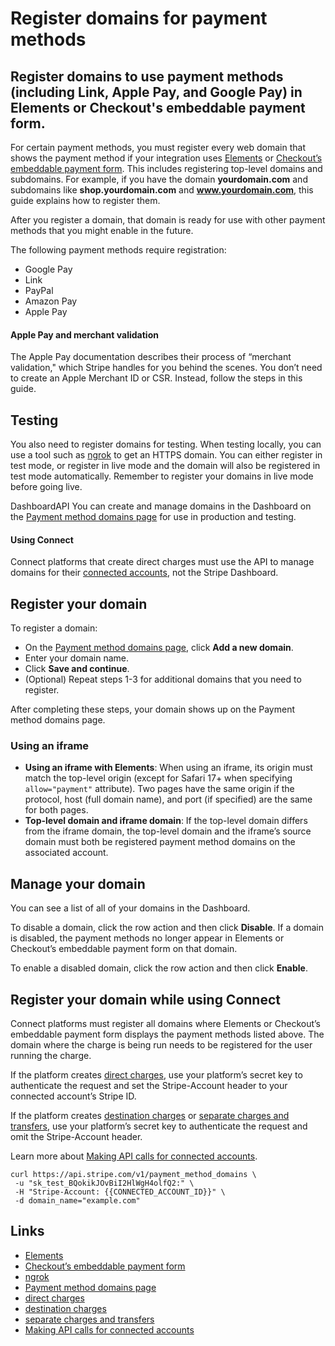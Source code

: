 # Register domains for payment methods

## Register domains to use payment methods (including Link, Apple Pay, and Google Pay) in Elements or Checkout's embeddable payment form.

For certain payment methods, you must register every web domain that shows the
payment method if your integration uses
[Elements](https://docs.stripe.com/payments/elements) or [Checkout’s embeddable
payment
form](https://docs.stripe.com/payments/checkout/how-checkout-works?payment-ui=embedded-form).
This includes registering top-level domains and subdomains. For example, if you
have the domain **yourdomain.com** and subdomains like **shop.yourdomain.com**
and **www.yourdomain.com**, this guide explains how to register them.

After you register a domain, that domain is ready for use with other payment
methods that you might enable in the future.

The following payment methods require registration:

- Google Pay
- Link
- PayPal
- Amazon Pay
- Apple Pay

#### Apple Pay and merchant validation

The Apple Pay documentation describes their process of “merchant validation,"
which Stripe handles for you behind the scenes. You don’t need to create an
Apple Merchant ID or CSR. Instead, follow the steps in this guide.

## Testing

You also need to register domains for testing. When testing locally, you can use
a tool such as [ngrok](https://ngrok.com/) to get an HTTPS domain. You can
either register in test mode, or register in live mode and the domain will also
be registered in test mode automatically. Remember to register your domains in
live mode before going live.

DashboardAPI
You can create and manage domains in the Dashboard on the [Payment method
domains page](https://dashboard.stripe.com/settings/payment_method_domains) for
use in production and testing.

#### Using Connect

Connect platforms that create direct charges must use the API to manage domains
for their [connected
accounts](https://docs.stripe.com/payments/payment-methods/pmd-registration#register-a-domain-using-connect),
not the Stripe Dashboard.

## Register your domain

To register a domain:

- On the [Payment method domains
page](https://dashboard.stripe.com/settings/payment_method_domains), click **Add
a new domain**.
- Enter your domain name.
- Click **Save and continue**.
- (Optional) Repeat steps 1-3 for additional domains that you need to register.

After completing these steps, your domain shows up on the Payment method domains
page.

### Using an iframe

- **Using an iframe with Elements**: When using an iframe, its origin must match
the top-level origin (except for Safari 17+ when specifying `allow="payment"`
attribute). Two pages have the same origin if the protocol, host (full domain
name), and port (if specified) are the same for both pages.
- **Top-level domain and iframe domain**: If the top-level domain differs from
the iframe domain, the top-level domain and the iframe’s source domain must both
be registered payment method domains on the associated account.

## Manage your domain

You can see a list of all of your domains in the Dashboard.

To disable a domain, click the row action and then click **Disable**. If a
domain is disabled, the payment methods no longer appear in Elements or
Checkout’s embeddable payment form on that domain.

To enable a disabled domain, click the row action and then click **Enable**.

## Register your domain while using Connect

Connect platforms must register all domains where Elements or Checkout’s
embeddable payment form displays the payment methods listed above. The domain
where the charge is being run needs to be registered for the user running the
charge.

If the platform creates [direct
charges](https://docs.stripe.com/connect/direct-charges), use your platform’s
secret key to authenticate the request and set the Stripe-Account header to your
connected account’s Stripe ID.

If the platform creates [destination
charges](https://docs.stripe.com/connect/destination-charges) or [separate
charges and
transfers](https://docs.stripe.com/connect/separate-charges-and-transfers), use
your platform’s secret key to authenticate the request and omit the
Stripe-Account header.

Learn more about [Making API calls for connected
accounts](https://docs.stripe.com/connect/authentication).

```
curl https://api.stripe.com/v1/payment_method_domains \
 -u "sk_test_BQokikJOvBiI2HlWgH4olfQ2:" \
 -H "Stripe-Account: {{CONNECTED_ACCOUNT_ID}}" \
 -d domain_name="example.com"
```

## Links

- [Elements](https://docs.stripe.com/payments/elements)
- [Checkout’s embeddable payment
form](https://docs.stripe.com/payments/checkout/how-checkout-works?payment-ui=embedded-form)
- [ngrok](https://ngrok.com/)
- [Payment method domains
page](https://dashboard.stripe.com/settings/payment_method_domains)
- [direct charges](https://docs.stripe.com/connect/direct-charges)
- [destination charges](https://docs.stripe.com/connect/destination-charges)
- [separate charges and
transfers](https://docs.stripe.com/connect/separate-charges-and-transfers)
- [Making API calls for connected
accounts](https://docs.stripe.com/connect/authentication)
